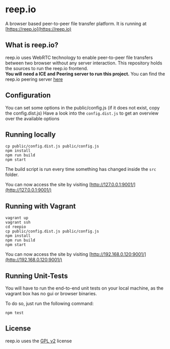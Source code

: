 reep.io
=======
A browser based peer-to-peer file transfer platform. It is running at [https://reep.io](https://reep.io)

What is reep.io?
---
reep.io uses WebRTC technology to enable peer-to-peer file transfers between two browser without any server interaction. 
This repository holds the sources to run the reep.io frontend.  
**You will need a ICE and Peering server to run this project.** You can find the reep.io peering server [here](https://github.com/KodeKraftwerk/reepio-peering-server)

Configuration
---
You can set some options in the public/config.js (if it does not exist, copy the config.dist.js)
Have a look into the `config.dist.js` to get an overview over the available options

Running locally
---
	cp public/config.dist.js public/config.js
	npm install
	npm run build
	npm start

The build script is run every time something has changed inside the `src` folder.

You can now access the site by visiting [http://127.0.0.1:9001/](http://127.0.0.1:9001/)

Running with Vagrant
---
	vagrant up
	vagrant ssh 
	cd reepio
	cp public/config.dist.js public/config.js
	npm install
	npm run build
	npm start

You can now access the site by visiting [http://192.168.0.120:9001/](http://192.168.0.120:9001/)

Running Unit-Tests
---
You will have to run the end-to-end unit tests on your local machine, as the vagrant box has no gui or browser binaries.

To do so, just run the following command:

	npm test


License
---
reep.io uses the [GPL v2](http://www.gnu.org/licenses/gpl-2.0.html) license  
